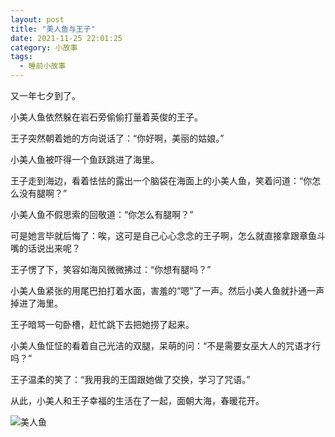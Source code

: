 ```yaml
---
layout: post
title: "美人鱼与王子"
date: 2021-11-25 22:01:25
category: 小故事
tags:
  - 睡前小故事
---
```



又一年七夕到了。

小美人鱼依然躲在岩石旁偷偷打量着英俊的王子。

王子突然朝着她的方向说话了：“你好啊，美丽的姑娘。”

小美人鱼被吓得一个鱼跃跳进了海里。

王子走到海边，看着怯怯的露出一个脑袋在海面上的小美人鱼，笑着问道：“你怎么没有腿啊？”

小美人鱼不假思索的回敬道：“你怎么有腿啊？”

可是她言毕就后悔了：唉，这可是自己心心念念的王子啊，怎么就直接拿跟章鱼斗嘴的话说出来呢？

王子愣了下，笑容如海风微微拂过：“你想有腿吗？”

小美人鱼紧张的用尾巴拍打着水面，害羞的“嗯”了一声。然后小美人鱼就扑通一声掉进了海里。

王子暗骂一句卧槽，赶忙跳下去把她捞了起来。

小美人鱼怔怔的看着自己光洁的双腿，呆萌的问：“不是需要女巫大人的咒语才行吗？”

王子温柔的笑了：“我用我的王国跟她做了交换，学习了咒语。”

从此，小美人和王子幸福的生活在了一起，面朝大海，春暖花开。

![美人鱼](https://i.loli.net/2021/11/28/sCyxQDKBWHg6i75.jpg)
